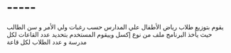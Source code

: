 # -----
يقوم بتوزيع طلاب رياض الأطفال علي المدارس حسب رغبات ولي الأمر و سن الطالب حيث يأخذ البرنامج ملف من نوع إكسل وييقوم المستخدم بتحديد عدد القاعات لكل مدرسة و عدد الطلاب لكل قاعة 
